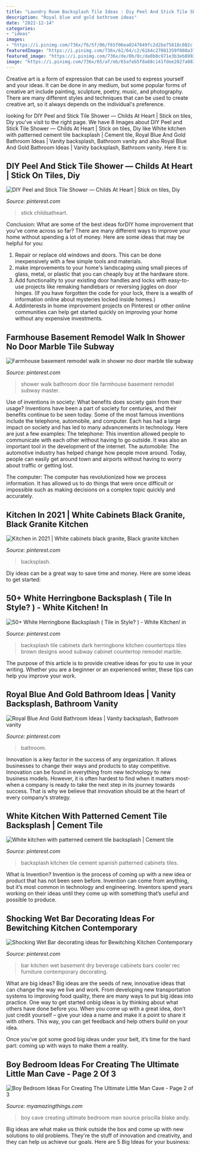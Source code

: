 ```yaml
---
title: "Laundry Room Backsplash Tile Ideas : Diy Peel And Stick Tile Shower — Childs At Heart"
description: "Royal blue and gold bathroom ideas"
date: "2022-12-14"
categories:
- "ideas"
images:
- "https://i.pinimg.com/736x/f6/5f/06/f65f06ea0247649fc2d2be75818c082c.jpg"
featuredImage: "https://i.pinimg.com/736x/61/64/c2/6164c27081359f080a3754c0a4bece88.jpg"
featured_image: "https://i.pinimg.com/736x/de/0b/0c/de0b0c971e3b3eb89933146f35827dc1.jpg"
image: "https://i.pinimg.com/736x/65/af/eb/65afeb5f8a68c141fdee2027a0836c7b--oak-kitchen-cabinets-bar-cabinets.jpg"
---
```



Creative art is a form of expression that can be used to express yourself and your ideas. It can be done in any medium, but some popular forms of creative art include painting, sculpture, poetry, music, and photography. There are many different styles and techniques that can be used to create creative art, so it always depends on the individual's preference.

	

		
looking for DIY Peel and Stick Tile Shower — Childs At Heart | Stick on tiles, Diy you've visit to the right page. We have 8 Images about DIY Peel and Stick Tile Shower — Childs At Heart | Stick on tiles, Diy like White kitchen with patterned cement tile backsplash | Cement tile, Royal Blue And Gold Bathroom Ideas | Vanity backsplash, Bathroom vanity and also Royal Blue And Gold Bathroom Ideas | Vanity backsplash, Bathroom vanity. Here it is:
		
    
## DIY Peel And Stick Tile Shower — Childs At Heart | Stick On Tiles, Diy

<img loading=lazy src="https://i.pinimg.com/736x/00/91/1c/00911cb3cc49a7902e7d6f573baf4918.jpg" onerror="this.onerror=null;this.src='https://tse4.mm.bing.net/th?id=OIP.Uvv831DX3HSF2O_8965QlAHaJ3&amp;pid=15.1';" alt="DIY Peel and Stick Tile Shower — Childs At Heart | Stick on tiles, Diy">

_Source: pinterest.com_

>stick childsatheart. 

	

Conclusion: What are some of the best ideas forDIY home improvement that you've come across so far?
There are many different ways to improve your home without spending a lot of money. Here are some ideas that may be helpful for you: 
1. Repair or replace old windows and doors. This can be done inexpensively with a few simple tools and materials. 
2. make improvements to your home's landscaping using small pieces of glass, metal, or plastic that you can cheaply buy at the hardware store. 
3. Add functionality to your existing door handles and locks with easy-to-use projects like remaking handlebars or reversing jiggles on door hinges. (If you have forgotten the code for your lock, there is a wealth of information online about mysteries locked inside homes.) 
4. Addinterests in home improvement projects on Pinterest or other online communities can help get started quickly on improving your home without any expensive investments.

    
## Farmhouse Basement Remodel Walk In Shower No Door Marble Tile Subway

<img loading=lazy src="https://i.pinimg.com/736x/f6/5f/06/f65f06ea0247649fc2d2be75818c082c.jpg" onerror="this.onerror=null;this.src='https://tse3.mm.bing.net/th?id=OIP.Gj08VZIT5fd5nvN52l3BpAHaJ4&amp;pid=15.1';" alt="Farmhouse basement remodel walk in shower no door marble tile subway">

_Source: pinterest.com_

>shower walk bathroom door tile farmhouse basement remodel subway master. 

	

Use of inventions in society: What benefits does society gain from their usage?
Inventions have been a part of society for centuries, and their benefits continue to be seen today. Some of the most famous inventions include the telephone, automobile, and computer. Each has had a large impact on society and has led to many advancements in technology. Here are just a few examples: The telephone: This invention allowed people to communicate with each other without having to go outside. It was also an important tool in the development of the internet.
The automobile: The automotive industry has helped change how people move around. Today, people can easily get around town and airports without having to worry about traffic or getting lost.

The computer: The computer has revolutionized how we process information. It has allowed us to do things that were once difficult or impossible such as making decisions on a complex topic quickly and accurately.

    
## Kitchen In 2021 | White Cabinets Black Granite, Black Granite Kitchen

<img loading=lazy src="https://i.pinimg.com/736x/de/0b/0c/de0b0c971e3b3eb89933146f35827dc1.jpg" onerror="this.onerror=null;this.src='https://tse1.mm.bing.net/th?id=OIP.3cjpUQj5OxO6vBpJDjFbyQHaJ3&amp;pid=15.1';" alt="Kitchen in 2021 | White cabinets black granite, Black granite kitchen">

_Source: pinterest.com_

>backsplash. 

	

Diy ideas can be a great way to save time and money. Here are some ideas to get started: 

    
## 50+ White Herringbone Backsplash ( Tile In Style? ) - White Kitchen! In

<img loading=lazy src="https://i.pinimg.com/736x/73/4d/b6/734db61b74018e376a3e9354c2fa8174.jpg" onerror="this.onerror=null;this.src='https://tse3.mm.bing.net/th?id=OIP.bg9n6gBVYQ2w9Nn8c_0wPAHaLH&amp;pid=15.1';" alt="50+ White Herringbone Backsplash ( Tile in Style? ) - White Kitchen! in">

_Source: pinterest.com_

>backsplash tile cabinets dark herringbone kitchen countertops tiles brown designs wood subway cabinet countertop remodel marble. 

	

The purpose of this article is to provide creative ideas for you to use in your writing. Whether you are a beginner or an experienced writer, these tips can help you improve your work.

    
## Royal Blue And Gold Bathroom Ideas | Vanity Backsplash, Bathroom Vanity

<img loading=lazy src="https://i.pinimg.com/736x/61/64/c2/6164c27081359f080a3754c0a4bece88.jpg" onerror="this.onerror=null;this.src='https://tse1.mm.bing.net/th?id=OIP.KciDnb5PzHn6Zl_ljG6O8QHaLH&amp;pid=15.1';" alt="Royal Blue And Gold Bathroom Ideas | Vanity backsplash, Bathroom vanity">

_Source: pinterest.com_

>bathroom. 

	

Innovation is a key factor in the success of any organization. It allows businesses to change their ways and products to stay competitive. Innovation can be found in everything from new technology to new business models. However, it is often hardest to find when it matters most- when a company is ready to take the next step in its journey towards success. That is why we believe that innovation should be at the heart of every company’s strategy.

    
## White Kitchen With Patterned Cement Tile Backsplash | Cement Tile

<img loading=lazy src="https://i.pinimg.com/736x/c6/b0/44/c6b0441b6034293e1b7a4e2ddf0c6acf.jpg" onerror="this.onerror=null;this.src='https://tse4.mm.bing.net/th?id=OIP.wyikxmIMmViqbxXAsMrJawHaJ3&amp;pid=15.1';" alt="White kitchen with patterned cement tile backsplash | Cement tile">

_Source: pinterest.com_

>backsplash kitchen tile cement spanish patterned cabinets tiles. 

	

What is Invention?
Invention is the process of coming up with a new idea or product that has not been seen before. Invention can come from anything, but it’s most common in technology and engineering. Inventors spend years working on their ideas until they come up with something that’s useful and possible to produce.

    
## Shocking Wet Bar Decorating Ideas For Bewitching Kitchen Contemporary

<img loading=lazy src="https://i.pinimg.com/736x/65/af/eb/65afeb5f8a68c141fdee2027a0836c7b--oak-kitchen-cabinets-bar-cabinets.jpg" onerror="this.onerror=null;this.src='https://tse2.mm.bing.net/th?id=OIP.2dIHacoGc2yPz2IdaqNXNwHaLH&amp;pid=15.1';" alt="Shocking Wet Bar decorating ideas for Bewitching Kitchen Contemporary">

_Source: pinterest.com_

>bar kitchen wet basement dry beverage cabinets bars cooler rec furniture contemporary decorating. 

	

What are big ideas?
Big ideas are the seeds of new, innovative ideas that can change the way we live and work. From developing new transportation systems to improving food quality, there are many ways to put big ideas into practice.
One way to get started onbig ideas is by thinking about what others have done before you. When you come up with a great idea, don’t just credit yourself – give your idea a name and make it a point to share it with others. This way, you can get feedback and help others build on your idea.

Once you’ve got some good big ideas under your belt, it’s time for the hard part: coming up with ways to make them a reality.

    
## Boy Bedroom Ideas For Creating The Ultimate Little Man Cave - Page 2 Of 3

<img loading=lazy src="http://myamazingthings.com/wp-content/uploads/2018/01/boys-room-ideas-10-.jpg" onerror="this.onerror=null;this.src='https://tse1.mm.bing.net/th?id=OIP.Wc9LFU854-bvUID7OtTyJwHaKX&amp;pid=15.1';" alt="Boy Bedroom Ideas For Creating The Ultimate Little Man Cave - Page 2 of 3">

_Source: myamazingthings.com_

>boy cave creating ultimate bedroom man source priscilla blake andy. 

	

Big ideas are what make us think outside the box and come up with new solutions to old problems. They're the stuff of innovation and creativity, and they can help us achieve our goals. Here are 5 Big Ideas for your business: 

